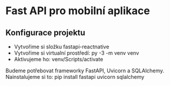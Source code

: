# Fast API pro mobilní aplikace
## Konfigurace projektu
* Vytvořime si složku fastapi-reactnative
*  Vytvořime si virtualní prostředí: py -3 -m venv venv
*   Aktivujeme ho: venv/Scripts/activate

Budeme potřebovat frameworky FastAPI, Uvicorn a SQLAlchemy.
Nainstalujeme si to: pip install fastapi uvicorn sqlalchemy

